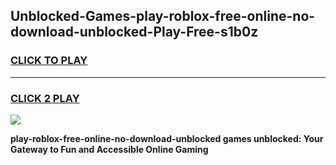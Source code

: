 
## Unblocked-Games-play-roblox-free-online-no-download-unblocked-Play-Free-s1b0z
<h3>
<a href="https://premium76.site?title=play-roblox-free-online-no-download-unblocked&ref=18A1">CLICK TO PLAY</a></h3>
<hr>

<h3>
<a href="https://premium76.site?title=play-roblox-free-online-no-download-unblocked&ref=18A1">CLICK 2 PLAY</a>
  
</h3>

<a href="https://premium76.site?title=play-roblox-free-online-no-download-unblocked&ref=18A1"><img src="https://clearcache.store/games.png"></a>


**play-roblox-free-online-no-download-unblocked games unblocked: Your Gateway to Fun and Accessible Online Gaming**
